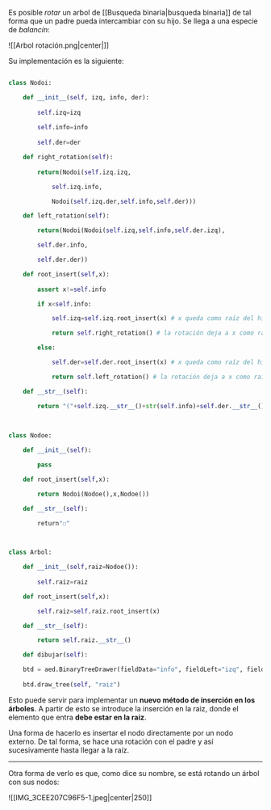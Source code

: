 Es posible *rotar*  un arbol de [[Busqueda binaria|busqueda binaria]] de tal forma que un padre pueda intercambiar con su hijo. Se llega a una especie de *balancín*: 

![[Arbol rotación.png|center|]]

Su implementación es la siguiente: 

```python

class Nodoi:

	def __init__(self, izq, info, der):
	
		self.izq=izq
		
		self.info=info
		
		self.der=der

	def right_rotation(self):
	
		return(Nodoi(self.izq.izq,

			self.izq.info,

			Nodoi(self.izq.der,self.info,self.der)))

	def left_rotation(self):

		return(Nodoi(Nodoi(self.izq,self.info,self.der.izq),

		self.der.info,

		self.der.der))

	def root_insert(self,x):
	
		assert x!=self.info

		if x<self.info:

			self.izq=self.izq.root_insert(x) # x queda como raíz del hijo izquierdo

			return self.right_rotation() # la rotación deja a x como raíz

		else:

			self.der=self.der.root_insert(x) # x queda como raíz del hijo derecho

			return self.left_rotation() # la rotación deja a x como raíz

	def __str__(self):

		return "("+self.izq.__str__()+str(self.info)+self.der.__str__()+")"
		
		  

class Nodoe:

	def __init__(self):

		pass

	def root_insert(self,x):

		return Nodoi(Nodoe(),x,Nodoe())

	def __str__(self):

		return"☐"

  

class Arbol:

	def __init__(self,raiz=Nodoe()):
	
		self.raiz=raiz

	def root_insert(self,x):

		self.raiz=self.raiz.root_insert(x)

	def __str__(self):

		return self.raiz.__str__()

	def dibujar(self):

	btd = aed.BinaryTreeDrawer(fieldData="info", fieldLeft="izq", fieldRight="der", classNone=Nodoe, drawNull=True)
	
	btd.draw_tree(self, "raiz")
```

Esto puede servir para implementar un **nuevo método de inserción en los árboles**. A partir de esto se introduce la inserción en la raiz, donde el elemento que entra **debe estar en la raiz**. 

Una forma de hacerlo es insertar el nodo directamente por un nodo externo. De tal forma, se hace una rotación con el padre y así sucesivamente hasta llegar a la raíz. 

--- 

Otra forma de verlo es que, como dice su nombre, se está rotando un árbol con sus nodos: 

![[IMG_3CEE207C96F5-1.jpeg|center|250]]





